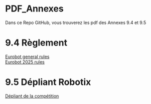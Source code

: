 # PDF_Annexes
Dans ce Repo GitHub, vous trouverez les pdf des Annexes 9.4 et 9.5

# 9.4 Règlement 
[Eurobot general rules](https://github.com/RaphaelAbraham/PDF_Annexes/blob/main/General_rules.pdf)
<br>
[Eurobot 2025 rules](https://github.com/RaphaelAbraham/PDF_Annexes/blob/main/Eurobot2025_Rules.pdf)

# 9.5 Dépliant Robotix
[Dépliant de la compétition](https://github.com/RaphaelAbraham/PDF_Annexes/blob/main/2025_Depliant_ROBOTIXS-VILLAGE_V2_compressed.pdf)
